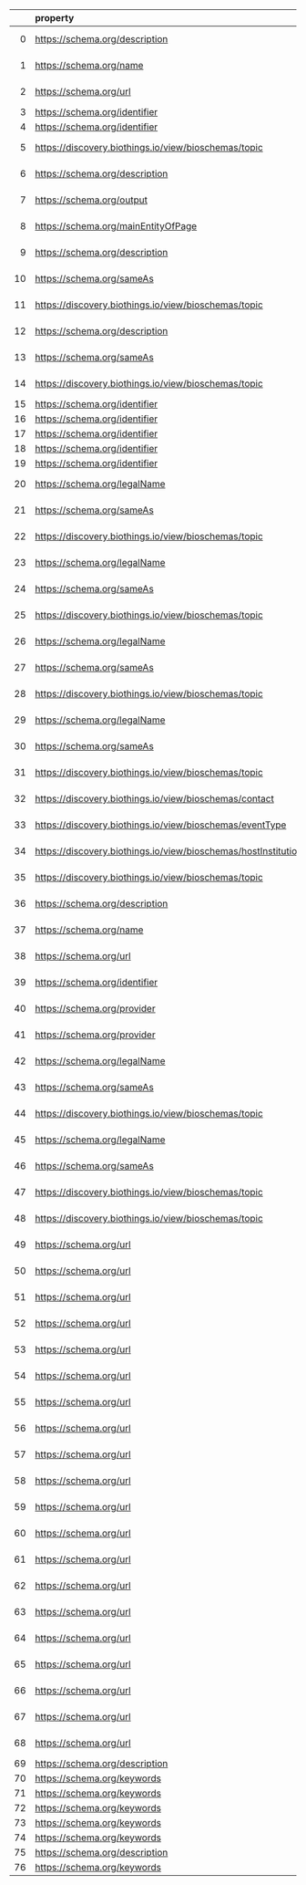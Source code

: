 |    | property                                                       | Reference profile                                                  | Evaluated entity                                                                                   |
|---:|:---------------------------------------------------------------|:-------------------------------------------------------------------|:---------------------------------------------------------------------------------------------------|
|  0 | https://schema.org/description                                 | https://bioschemas.org/profiles/ComputationalTool/1.0-RELEASE      | https://bio.tools/blast                                                                            |
|  1 | https://schema.org/name                                        | https://bioschemas.org/profiles/ComputationalTool/1.0-RELEASE      | https://bio.tools/blast                                                                            |
|  2 | https://schema.org/url                                         | https://bioschemas.org/profiles/ComputationalTool/1.0-RELEASE      | https://bio.tools/blast                                                                            |
|  3 | https://schema.org/identifier                                  | https://bioschemas.org/profiles/Dataset/1.0-RELEASE                | https://www.genenames.org/data/genegroup/#data-set                                                 |
|  4 | https://schema.org/identifier                                  | https://bioschemas.org/profiles/Dataset/1.0-RELEASE                | https://www.genenames.org/data/gene-symbol-report/#data-set                                        |
|  5 | https://discovery.biothings.io/view/bioschemas/topic           | https://bioschemas.org/profiles/Organization/0.2-DRAFT-2019_07_19  | https://biocomputingup.it/#Organization                                                            |
|  6 | https://schema.org/description                                 | https://bioschemas.org/profiles/DataCatalog/0.3-RELEASE-2019_07_01 | http://www.ensembl.org/#project                                                                    |
|  7 | https://schema.org/output                                      | https://bioschemas.org/profiles/ComputationalWorkflow/1.0-RELEASE  | https://workflowhub.eu/workflows/18?version=1                                                      |
|  8 | https://schema.org/mainEntityOfPage                            | https://bioschemas.org/profiles/Person/0.2-DRAFT-2019_07_19        | https://workflowhub.eu/people/9                                                                    |
|  9 | https://schema.org/description                                 | https://bioschemas.org/profiles/Organization/0.2-DRAFT-2019_07_19  | Ndcfd560a01d84b3ab0a5c853495249c5                                                                  |
| 10 | https://schema.org/sameAs                                      | https://bioschemas.org/profiles/Organization/0.2-DRAFT-2019_07_19  | Ndcfd560a01d84b3ab0a5c853495249c5                                                                  |
| 11 | https://discovery.biothings.io/view/bioschemas/topic           | https://bioschemas.org/profiles/Organization/0.2-DRAFT-2019_07_19  | Ndcfd560a01d84b3ab0a5c853495249c5                                                                  |
| 12 | https://schema.org/description                                 | https://bioschemas.org/profiles/Organization/0.2-DRAFT-2019_07_19  | N8f382967f5c74f17abdd1b2ab92e6811                                                                  |
| 13 | https://schema.org/sameAs                                      | https://bioschemas.org/profiles/Organization/0.2-DRAFT-2019_07_19  | N8f382967f5c74f17abdd1b2ab92e6811                                                                  |
| 14 | https://discovery.biothings.io/view/bioschemas/topic           | https://bioschemas.org/profiles/Organization/0.2-DRAFT-2019_07_19  | N8f382967f5c74f17abdd1b2ab92e6811                                                                  |
| 15 | https://schema.org/identifier                                  | https://bioschemas.org/profiles/Dataset/1.0-RELEASE                | https://www.bgee.org/                                                                              |
| 16 | https://schema.org/identifier                                  | https://bioschemas.org/profiles/Dataset/1.0-RELEASE                | https://www.genenames.org/data/genegroup/#data-set                                                 |
| 17 | https://schema.org/identifier                                  | https://bioschemas.org/profiles/Dataset/1.0-RELEASE                | https://www.genenames.org/data/gene-symbol-report/#data-set                                        |
| 18 | https://schema.org/identifier                                  | https://bioschemas.org/profiles/Dataset/1.0-RELEASE                | https://www.genenames.org/data/genegroup/#data-set                                                 |
| 19 | https://schema.org/identifier                                  | https://bioschemas.org/profiles/Dataset/1.0-RELEASE                | https://www.genenames.org/data/gene-symbol-report/#data-set                                        |
| 20 | https://schema.org/legalName                                   | https://bioschemas.org/profiles/Organization/0.2-DRAFT-2019_07_19  | Nbeb85fc28469499bbad99b71f65ae242                                                                  |
| 21 | https://schema.org/sameAs                                      | https://bioschemas.org/profiles/Organization/0.2-DRAFT-2019_07_19  | Nbeb85fc28469499bbad99b71f65ae242                                                                  |
| 22 | https://discovery.biothings.io/view/bioschemas/topic           | https://bioschemas.org/profiles/Organization/0.2-DRAFT-2019_07_19  | Nbeb85fc28469499bbad99b71f65ae242                                                                  |
| 23 | https://schema.org/legalName                                   | https://bioschemas.org/profiles/Organization/0.2-DRAFT-2019_07_19  | N21e31659214a4a9e93f1b437b547303b                                                                  |
| 24 | https://schema.org/sameAs                                      | https://bioschemas.org/profiles/Organization/0.2-DRAFT-2019_07_19  | N21e31659214a4a9e93f1b437b547303b                                                                  |
| 25 | https://discovery.biothings.io/view/bioschemas/topic           | https://bioschemas.org/profiles/Organization/0.2-DRAFT-2019_07_19  | N21e31659214a4a9e93f1b437b547303b                                                                  |
| 26 | https://schema.org/legalName                                   | https://bioschemas.org/profiles/Organization/0.2-DRAFT-2019_07_19  | Na683e09f29324f748754c4120378a257                                                                  |
| 27 | https://schema.org/sameAs                                      | https://bioschemas.org/profiles/Organization/0.2-DRAFT-2019_07_19  | Na683e09f29324f748754c4120378a257                                                                  |
| 28 | https://discovery.biothings.io/view/bioschemas/topic           | https://bioschemas.org/profiles/Organization/0.2-DRAFT-2019_07_19  | Na683e09f29324f748754c4120378a257                                                                  |
| 29 | https://schema.org/legalName                                   | https://bioschemas.org/profiles/Organization/0.2-DRAFT-2019_07_19  | N9f3884506874430fa86696ea03604018                                                                  |
| 30 | https://schema.org/sameAs                                      | https://bioschemas.org/profiles/Organization/0.2-DRAFT-2019_07_19  | N9f3884506874430fa86696ea03604018                                                                  |
| 31 | https://discovery.biothings.io/view/bioschemas/topic           | https://bioschemas.org/profiles/Organization/0.2-DRAFT-2019_07_19  | N9f3884506874430fa86696ea03604018                                                                  |
| 32 | https://discovery.biothings.io/view/bioschemas/contact         | https://bioschemas.org/profiles/Event/0.2-DRAFT-2019_06_14         | https://tess.elixir-europe.org/events/1st-international-conference-on-fair-digital-objects-fdo2022 |
| 33 | https://discovery.biothings.io/view/bioschemas/eventType       | https://bioschemas.org/profiles/Event/0.2-DRAFT-2019_06_14         | https://tess.elixir-europe.org/events/1st-international-conference-on-fair-digital-objects-fdo2022 |
| 34 | https://discovery.biothings.io/view/bioschemas/hostInstitution | https://bioschemas.org/profiles/Event/0.2-DRAFT-2019_06_14         | https://tess.elixir-europe.org/events/1st-international-conference-on-fair-digital-objects-fdo2022 |
| 35 | https://discovery.biothings.io/view/bioschemas/topic           | https://bioschemas.org/profiles/Organization/0.2-DRAFT-2019_07_19  | https://biocomputingup.it/#Organization                                                            |
| 36 | https://schema.org/description                                 | https://bioschemas.org/profiles/ComputationalTool/1.0-RELEASE      | https://bio.tools/covidmine                                                                        |
| 37 | https://schema.org/name                                        | https://bioschemas.org/profiles/ComputationalTool/1.0-RELEASE      | https://bio.tools/covidmine                                                                        |
| 38 | https://schema.org/url                                         | https://bioschemas.org/profiles/ComputationalTool/1.0-RELEASE      | https://bio.tools/covidmine                                                                        |
| 39 | https://schema.org/identifier                                  | https://bioschemas.org/profiles/Dataset/1.0-RELEASE                | https://www.bgee.org/?page=species&amp;species_id=9606#expr-calls                                  |
| 40 | https://schema.org/provider                                    | https://bioschemas.org/profiles/DataCatalog/0.3-RELEASE-2019_07_01 | Ncab2f0600cde487c96f1d23b82c4cd68                                                                  |
| 41 | https://schema.org/provider                                    | https://bioschemas.org/profiles/DataCatalog/0.3-RELEASE-2019_07_01 | Ne3a624929c964e638b204e2c68fd93aa                                                                  |
| 42 | https://schema.org/legalName                                   | https://bioschemas.org/profiles/Organization/0.2-DRAFT-2019_07_19  | N4c975842970241b189b24a0cd248479e                                                                  |
| 43 | https://schema.org/sameAs                                      | https://bioschemas.org/profiles/Organization/0.2-DRAFT-2019_07_19  | N4c975842970241b189b24a0cd248479e                                                                  |
| 44 | https://discovery.biothings.io/view/bioschemas/topic           | https://bioschemas.org/profiles/Organization/0.2-DRAFT-2019_07_19  | N4c975842970241b189b24a0cd248479e                                                                  |
| 45 | https://schema.org/legalName                                   | https://bioschemas.org/profiles/Organization/0.2-DRAFT-2019_07_19  | N5544fdc44d2c460ab33960fbc39e1f8b                                                                  |
| 46 | https://schema.org/sameAs                                      | https://bioschemas.org/profiles/Organization/0.2-DRAFT-2019_07_19  | N5544fdc44d2c460ab33960fbc39e1f8b                                                                  |
| 47 | https://discovery.biothings.io/view/bioschemas/topic           | https://bioschemas.org/profiles/Organization/0.2-DRAFT-2019_07_19  | N5544fdc44d2c460ab33960fbc39e1f8b                                                                  |
| 48 | https://discovery.biothings.io/view/bioschemas/topic           | https://bioschemas.org/profiles/Organization/0.2-DRAFT-2019_07_19  | https://biocomputingup.it/#Organization                                                            |
| 49 | https://schema.org/url                                         | https://bioschemas.org/profiles/ChemicalSubstance/0.4-RELEASE      | https://nanocommons.github.io/identifiers/registry#ERM00000088                                     |
| 50 | https://schema.org/url                                         | https://bioschemas.org/profiles/ChemicalSubstance/0.4-RELEASE      | https://nanocommons.github.io/identifiers/registry#ERM00000061                                     |
| 51 | https://schema.org/url                                         | https://bioschemas.org/profiles/ChemicalSubstance/0.4-RELEASE      | https://nanocommons.github.io/identifiers/registry#ERM00000582                                     |
| 52 | https://schema.org/url                                         | https://bioschemas.org/profiles/ChemicalSubstance/0.4-RELEASE      | https://nanocommons.github.io/identifiers/registry#ERM00000086                                     |
| 53 | https://schema.org/url                                         | https://bioschemas.org/profiles/ChemicalSubstance/0.4-RELEASE      | https://nanocommons.github.io/identifiers/registry#ERM00000060                                     |
| 54 | https://schema.org/url                                         | https://bioschemas.org/profiles/ChemicalSubstance/0.4-RELEASE      | https://nanocommons.github.io/identifiers/registry#ERM00000062                                     |
| 55 | https://schema.org/url                                         | https://bioschemas.org/profiles/ChemicalSubstance/0.4-RELEASE      | https://nanocommons.github.io/identifiers/registry#ERM00000085                                     |
| 56 | https://schema.org/url                                         | https://bioschemas.org/profiles/ChemicalSubstance/0.4-RELEASE      | https://nanocommons.github.io/identifiers/registry#ERM00000066                                     |
| 57 | https://schema.org/url                                         | https://bioschemas.org/profiles/ChemicalSubstance/0.4-RELEASE      | https://nanocommons.github.io/identifiers/registry#ERM00000325                                     |
| 58 | https://schema.org/url                                         | https://bioschemas.org/profiles/ChemicalSubstance/0.4-RELEASE      | https://nanocommons.github.io/identifiers/registry#ERM00000067                                     |
| 59 | https://schema.org/url                                         | https://bioschemas.org/profiles/ChemicalSubstance/0.4-RELEASE      | https://nanocommons.github.io/identifiers/registry#ERM00000064                                     |
| 60 | https://schema.org/url                                         | https://bioschemas.org/profiles/ChemicalSubstance/0.4-RELEASE      | https://nanocommons.github.io/identifiers/registry#ERM00000083                                     |
| 61 | https://schema.org/url                                         | https://bioschemas.org/profiles/ChemicalSubstance/0.4-RELEASE      | https://nanocommons.github.io/identifiers/registry#ERM00000583                                     |
| 62 | https://schema.org/url                                         | https://bioschemas.org/profiles/ChemicalSubstance/0.4-RELEASE      | https://nanocommons.github.io/identifiers/registry#ERM00000089                                     |
| 63 | https://schema.org/url                                         | https://bioschemas.org/profiles/ChemicalSubstance/0.4-RELEASE      | https://nanocommons.github.io/identifiers/registry#ERM00000584                                     |
| 64 | https://schema.org/url                                         | https://bioschemas.org/profiles/ChemicalSubstance/0.4-RELEASE      | https://nanocommons.github.io/identifiers/registry#ERM000000837                                    |
| 65 | https://schema.org/url                                         | https://bioschemas.org/profiles/ChemicalSubstance/0.4-RELEASE      | https://nanocommons.github.io/identifiers/registry#ERM00000084                                     |
| 66 | https://schema.org/url                                         | https://bioschemas.org/profiles/ChemicalSubstance/0.4-RELEASE      | https://nanocommons.github.io/identifiers/registry#ERM00000065                                     |
| 67 | https://schema.org/url                                         | https://bioschemas.org/profiles/ChemicalSubstance/0.4-RELEASE      | https://nanocommons.github.io/identifiers/registry#ERM00000063                                     |
| 68 | https://schema.org/url                                         | https://bioschemas.org/profiles/ChemicalSubstance/0.4-RELEASE      | https://nanocommons.github.io/identifiers/registry#ERM00000090                                     |
| 69 | https://schema.org/description                                 | https://bioschemas.org/profiles/Dataset/1.0-RELEASE                | https://doi.org/10.5281/zenodo.6473305                                                             |
| 70 | https://schema.org/keywords                                    | https://bioschemas.org/profiles/Dataset/1.0-RELEASE                | https://doi.org/10.5281/zenodo.7674574                                                             |
| 71 | https://schema.org/keywords                                    | https://bioschemas.org/profiles/Dataset/1.0-RELEASE                | https://doi.org/10.5281/zenodo.4986068                                                             |
| 72 | https://schema.org/keywords                                    | https://bioschemas.org/profiles/Dataset/1.0-RELEASE                | https://doi.org/10.5281/zenodo.5744003                                                             |
| 73 | https://schema.org/keywords                                    | https://bioschemas.org/profiles/Dataset/1.0-RELEASE                | https://doi.org/10.5281/zenodo.5744082                                                             |
| 74 | https://schema.org/keywords                                    | https://bioschemas.org/profiles/Dataset/1.0-RELEASE                | https://doi.org/10.5281/zenodo.4609840                                                             |
| 75 | https://schema.org/description                                 | https://bioschemas.org/profiles/Dataset/1.0-RELEASE                | https://doi.org/10.5281/zenodo.7335039                                                             |
| 76 | https://schema.org/keywords                                    | https://bioschemas.org/profiles/Dataset/1.0-RELEASE                | https://doi.org/10.5281/zenodo.5744302                                                             |